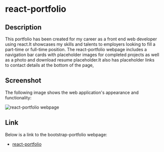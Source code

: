 # react-portfolio

## Description
This portfolio has been created for my career as a front end web developer using react.It showcases my skills and talents to employers looking to fill a part-time or full-time position.
The react-portfolio webpage includes a navigation bar cards with placeholder images for completed projects as well as a photo and download resume placeholder.It also has placeholder links to contact details at the bottom of the page,

## Screenshot

The following image shows the web application's appearance and functionality:

![react-portfolio webpage]()

## Link

Below is a link to the bootstrap-portfolio webpage:

* [react-portfolio](https://aobiaderi.github.io/my-react-portfolio/)